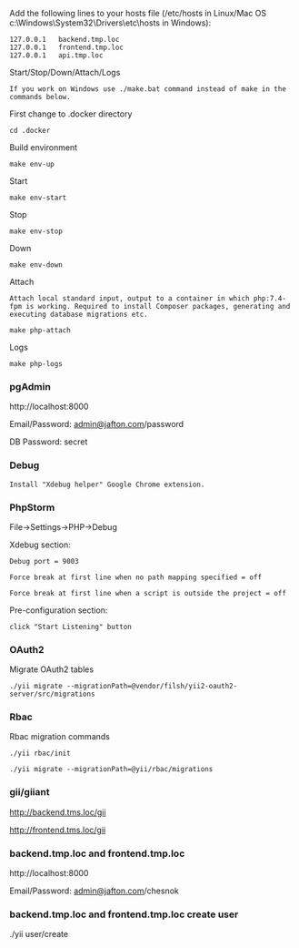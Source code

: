 Add the following lines to your hosts file (/etc/hosts in Linux/Mac OS c:\Windows\System32\Drivers\etc\hosts in Windows):
```
127.0.0.1   backend.tmp.loc
127.0.0.1   frontend.tmp.loc
127.0.0.1   api.tmp.loc
```
Start/Stop/Down/Attach/Logs
```
If you work on Windows use ./make.bat command instead of make in the commands below.
```
First change to .docker directory
````
cd .docker
````
Build environment
```
make env-up
```
Start
```
make env-start
```
Stop
```
make env-stop
```
Down
```
make env-down
```
Attach
```
Attach local standard input, output to a container in which php:7.4-fpm is working. Required to install Composer packages, generating and executing database migrations etc.
```
```
make php-attach
```
Logs
```
make php-logs
```
### pgAdmin
http://localhost:8000

Email/Password: admin@jafton.com/password

DB Password: secret

### Debug
````
Install "Xdebug helper" Google Chrome extension.
````
### PhpStorm

File->Settings->PHP->Debug

Xdebug section:

````
Debug port = 9003

Force break at first line when no path mapping specified = off

Force break at first line when a script is outside the project = off
````



Pre-configuration section:
````
click "Start Listening" button
````

### OAuth2
Migrate OAuth2 tables
````
./yii migrate --migrationPath=@vendor/filsh/yii2-oauth2-server/src/migrations
````
### Rbac
Rbac migration commands
````
./yii rbac/init

./yii migrate --migrationPath=@yii/rbac/migrations
````

### gii/giiant

http://backend.tms.loc/gii

http://frontend.tms.loc/gii

### backend.tmp.loc and frontend.tmp.loc
http://localhost:8000

Email/Password: admin@jafton.com/chesnok

### backend.tmp.loc and frontend.tmp.loc create user
./yii user/create

